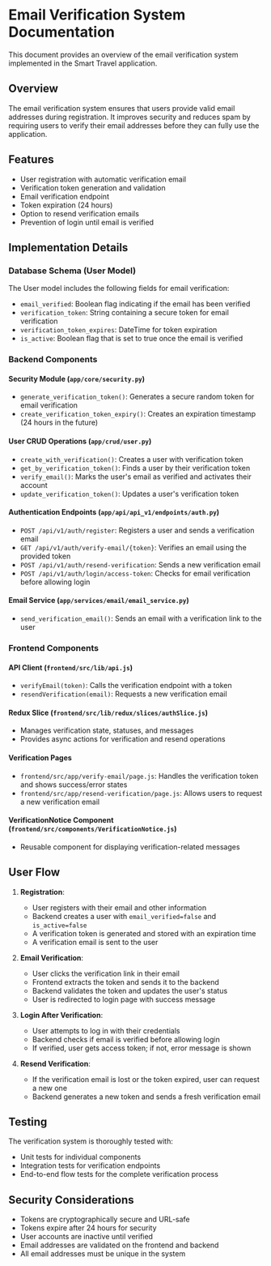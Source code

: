 # Email Verification System Documentation

This document provides an overview of the email verification system implemented in the Smart Travel application.

## Overview

The email verification system ensures that users provide valid email addresses during registration. It improves security and reduces spam by requiring users to verify their email addresses before they can fully use the application.

## Features

- User registration with automatic verification email
- Verification token generation and validation
- Email verification endpoint
- Token expiration (24 hours)
- Option to resend verification emails
- Prevention of login until email is verified

## Implementation Details

### Database Schema (User Model)

The User model includes the following fields for email verification:

- `email_verified`: Boolean flag indicating if the email has been verified
- `verification_token`: String containing a secure token for email verification
- `verification_token_expires`: DateTime for token expiration
- `is_active`: Boolean flag that is set to true once the email is verified

### Backend Components

#### Security Module (`app/core/security.py`)

- `generate_verification_token()`: Generates a secure random token for email verification
- `create_verification_token_expiry()`: Creates an expiration timestamp (24 hours in the future)

#### User CRUD Operations (`app/crud/user.py`)

- `create_with_verification()`: Creates a user with verification token
- `get_by_verification_token()`: Finds a user by their verification token
- `verify_email()`: Marks the user's email as verified and activates their account
- `update_verification_token()`: Updates a user's verification token

#### Authentication Endpoints (`app/api/api_v1/endpoints/auth.py`)

- `POST /api/v1/auth/register`: Registers a user and sends a verification email
- `GET /api/v1/auth/verify-email/{token}`: Verifies an email using the provided token
- `POST /api/v1/auth/resend-verification`: Sends a new verification email
- `POST /api/v1/auth/login/access-token`: Checks for email verification before allowing login

#### Email Service (`app/services/email/email_service.py`)

- `send_verification_email()`: Sends an email with a verification link to the user

### Frontend Components

#### API Client (`frontend/src/lib/api.js`)

- `verifyEmail(token)`: Calls the verification endpoint with a token
- `resendVerification(email)`: Requests a new verification email

#### Redux Slice (`frontend/src/lib/redux/slices/authSlice.js`)

- Manages verification state, statuses, and messages
- Provides async actions for verification and resend operations

#### Verification Pages

- `frontend/src/app/verify-email/page.js`: Handles the verification token and shows success/error states
- `frontend/src/app/resend-verification/page.js`: Allows users to request a new verification email

#### VerificationNotice Component (`frontend/src/components/VerificationNotice.js`)

- Reusable component for displaying verification-related messages

## User Flow

1. **Registration**:
   - User registers with their email and other information
   - Backend creates a user with `email_verified=false` and `is_active=false`
   - A verification token is generated and stored with an expiration time
   - A verification email is sent to the user

2. **Email Verification**:
   - User clicks the verification link in their email
   - Frontend extracts the token and sends it to the backend
   - Backend validates the token and updates the user's status
   - User is redirected to login page with success message

3. **Login After Verification**:
   - User attempts to log in with their credentials
   - Backend checks if email is verified before allowing login
   - If verified, user gets access token; if not, error message is shown

4. **Resend Verification**:
   - If the verification email is lost or the token expired, user can request a new one
   - Backend generates a new token and sends a fresh verification email

## Testing

The verification system is thoroughly tested with:

- Unit tests for individual components
- Integration tests for verification endpoints
- End-to-end flow tests for the complete verification process

## Security Considerations

- Tokens are cryptographically secure and URL-safe
- Tokens expire after 24 hours for security
- User accounts are inactive until verified
- Email addresses are validated on the frontend and backend
- All email addresses must be unique in the system
